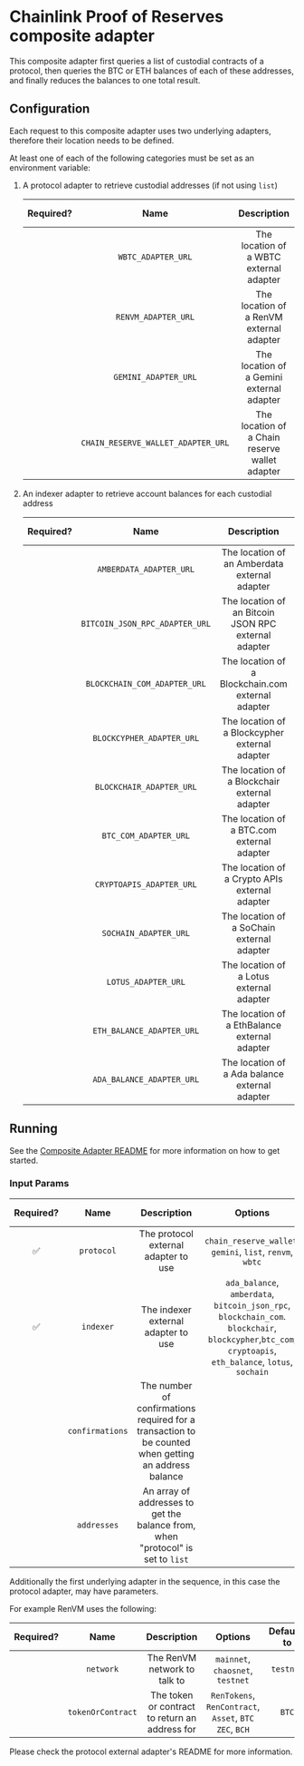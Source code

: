 # Chainlink Proof of Reserves composite adapter

This composite adapter first queries a list of custodial contracts of a protocol, then queries the BTC or ETH balances of each of these addresses, and finally reduces the balances to one total result.

## Configuration

Each request to this composite adapter uses two underlying adapters, therefore their location needs to be defined.

At least one of each of the following categories must be set as an environment variable:

1. A protocol adapter to retrieve custodial addresses (if not using `list`)

   | Required? |                Name                |                  Description                   | Options | Defaults to |
   | :-------: | :--------------------------------: | :--------------------------------------------: | :-----: | :---------: |
   |           |         `WBTC_ADAPTER_URL`         |    The location of a WBTC external adapter     |         |             |
   |           |        `RENVM_ADAPTER_URL`         |    The location of a RenVM external adapter    |         |             |
   |           |        `GEMINI_ADAPTER_URL`        |   The location of a Gemini external adapter    |         |             |
   |           | `CHAIN_RESERVE_WALLET_ADAPTER_URL` | The location of a Chain reserve wallet adapter |         |             |

2. An indexer adapter to retrieve account balances for each custodial address

   | Required? |              Name              |                     Description                      | Options | Defaults to |
   | :-------: | :----------------------------: | :--------------------------------------------------: | :-----: | :---------: |
   |           |    `AMBERDATA_ADAPTER_URL`     |    The location of an Amberdata external adapter     |         |             |
   |           | `BITCOIN_JSON_RPC_ADAPTER_URL` | The location of an Bitcoin JSON RPC external adapter |         |             |
   |           |  `BLOCKCHAIN_COM_ADAPTER_URL`  |  The location of a Blockchain.com external adapter   |         |             |
   |           |   `BLOCKCYPHER_ADAPTER_URL`    |    The location of a Blockcypher external adapter    |         |             |
   |           |    `BLOCKCHAIR_ADAPTER_URL`    |    The location of a Blockchair external adapter     |         |             |
   |           |     `BTC_COM_ADAPTER_URL`      |      The location of a BTC.com external adapter      |         |             |
   |           |    `CRYPTOAPIS_ADAPTER_URL`    |    The location of a Crypto APIs external adapter    |         |             |
   |           |     `SOCHAIN_ADAPTER_URL`      |      The location of a SoChain external adapter      |         |             |
   |           |      `LOTUS_ADAPTER_URL`       |       The location of a Lotus external adapter       |         |             |
   |           |   `ETH_BALANCE_ADAPTER_URL`    |    The location of a EthBalance external adapter     |         |             |
   |           |   `ADA_BALANCE_ADAPTER_URL`    |    The location of a Ada balance external adapter    |         |             |

## Running

See the [Composite Adapter README](../README.md) for more information on how to get started.

### Input Params

| Required? |      Name       |                                             Description                                              |                                                                         Options                                                                          | Defaults to |
| :-------: | :-------------: | :--------------------------------------------------------------------------------------------------: | :------------------------------------------------------------------------------------------------------------------------------------------------------: | :---------: |
|    ✅     |   `protocol`    |                                 The protocol external adapter to use                                 |                                                `chain_reserve_wallet`, `gemini`, `list`, `renvm`, `wbtc`                                                 |             |
|    ✅     |    `indexer`    |                                 The indexer external adapter to use                                  | `ada_balance`, `amberdata`, `bitcoin_json_rpc`, `blockchain_com`. `blockchair`, `blockcypher`,`btc_com`, `cryptoapis`, `eth_balance`, `lotus`, `sochain` |             |
|           | `confirmations` | The number of confirmations required for a transaction to be counted when getting an address balance |                                                                                                                                                          |      6      |
|           |   `addresses`   |           An array of addresses to get the balance from, when "protocol" is set to `list`            |                                                                                                                                                          |             |

Additionally the first underlying adapter in the sequence, in this case the protocol adapter, may have parameters.

For example RenVM uses the following:

| Required? |       Name        |                  Description                   |                         Options                         | Defaults to |
| :-------: | :---------------: | :--------------------------------------------: | :-----------------------------------------------------: | :---------: |
|           |     `network`     |          The RenVM network to talk to          |            `mainnet`, `chaosnet`, `testnet`             |  `testnet`  |
|           | `tokenOrContract` | The token or contract to return an address for | `RenTokens`, `RenContract`, `Asset`, `BTC` `ZEC`, `BCH` |    `BTC`    |

Please check the protocol external adapter's README for more information.
